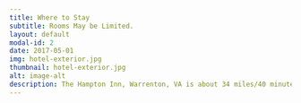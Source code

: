 ```yaml
---
title: Where to Stay 
subtitle: Rooms May be Limited.
layout: default
modal-id: 2
date: 2017-05-01
img: hotel-exterior.jpg
thumbnail: hotel-exterior.jpg 
alt: image-alt
description: The Hampton Inn, Warrenton, VA is about 34 miles/40 minutes from where 495 (Beltway) meets 66 and 35 miles/45 minutes from Dulles Airport. Wollam Gardens is less than 20 minutes from the hotel. <br><br>Choices for accommodations are limited in the area and it’s a busy holiday weekend, so we suggest making your reservations as early as possible.<br><br>Our hotel block at the <a href = http://warrenton.hamptoninn.com>Hampton Inn Warrenton</a> is <strong>full</strong>, but there are still rooms available at the hotel for Sunday night. Please make sure to tell them that you're with our party if you book a room there.<br><br>We will be running a shuttle between the hotel and the wedding venue or you can drive directly if you prefer. There will be plenty of parking at the venue. <br><br>When rooms at the Hampton Inn run out, we would suggest looking at the <a href = https://www.ihg.com/holidayinnexpress/hotels/us/en/warrenton/wrvva/hoteldetail>Holiday Inn Express</a> or the <a href = https://www.wyndhamhotels.com/baymont/warrenton-virginia/baymont-inn-and-suites-warrenton/overview>Baymont Inn & Suites</a> for other options in a similar price range.<br><br>For more upscale options, please check out the <a href = https://www.blackhorseinn.com/the-inn>Black Horse Inn</a>, <a href = https://www.airlie.com/>Arlie</a>, <a href = https://www.thechiltonhouse.com/>Chilton House</a>, or the <a href = http://poplarspringsinn.com/>Poplar Springs Inn</a>.
---
```

